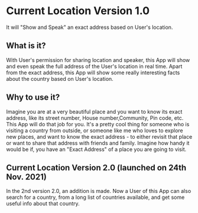 # Current Location Version 1.0

It will "Show and Speak" an exact address based on User's location.

## What is it?

With User's permission for sharing location and speaker, this App will show and even speak the full address of the User's location in real time. Apart from the exact address, this App will show some really interesting facts about the country based on User's location.

## Why to use it?

Imagine you are at a very beautiful place and you want to know its exact address, like its street number, House number,Community, Pin code, etc. This App will do that job for you. It's a pretty cool thing for someone who is visiting a country from outside, or someone like me who loves to explore new places, and want to know the exact address - to either revisit that place or want to share that address with friends and family. Imagine how handy it would be if, you have an "Exact Address" of a place you are going to visit.

## Current Location Version 2.0 (launched on 24th Nov. 2021)

In the 2nd version 2.0, an addition is made. Now a User of this App can also search for a country, from a long list of countries available, and get some useful info about that country.
